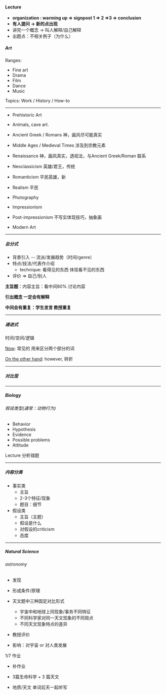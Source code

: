 #### Lecture

+ **organization : warming up => signpost 1 => 2 =>3 => conclusion**
+ **有人提问 -> 新的点出现**
+ 讲完一个概念 -> 叫人解释/自己解释
+ 出题点：不相关例子（为什么）

##### Art

Ranges: 

+ Fine art
+ Drama
+ Film
+ Dance
+ Music

Topics: Work / History / How-to

***

+ Prehistoric Art

+ Animals, cave art.  

+ Ancient Greek / Romans  神，画风尽可能真实

+ Middle Ages / Medieval Times 涉及到宗教元素
+ Renaissance 神，画风真实，透视法，与Ancient Greek/Roman 联系
+ Neoclassicism 英雄/君王，传统
+ Romanticism  平民英雄，新
+ Realism 平民
+ Photography
+ Impressionism
+ Post-impressionism   不写实体现技巧，抽象画
+ Modern Art

***

##### 总分式

+ 背景引入 -- 流派/发展趋势（时间/genre）
+ 特点/技法/代表作介绍
  + technique: 看得见的东西 体现看不见的东西
+ 评价 => 自己/别人

**主旨题**：内容主旨：看中间80% 讨论内容

**引出概念 一定会有解释**

**中间会有重复：学生发言 教授重复**

***

##### 递进式

时间/空间/逻辑

<u>Now</u>: 常见的 用来区分两个部分的词

<u>On the other hand</u>: however, 转折

***

##### 对比型



***

##### Biology

######  假说类型(通常：动物行为)

+ Behavior
+ Hypothesis
+ Evidence
+ Possible problems
+ Attitude



Lecture 分析错题



****

##### 内容分类

+ 事实类
  + 主旨
  + 2-3个特征/现象
  + 题目：细节
+ 假设类
  + 主旨（主题）
  + 假设是什么
  + 对假设的criticism
  + 态度

***

##### Natural Science

###### astronomy

+ 发现

+ 形成条件/原理

+ 天文题中三种固定对比形式

  + 宇宙中和地球上同现象/事务不同特征
  + 不同科学家对同一天文现象的不同观点
  + 不同天文现象特点的差异

+ 教授评价 

+ 影响：对宇宙 or 对人类发展

  

1/7 作业

+ 补作业

+ 3篇生命科学 + 3 篇天文

+ 地质/天文 单词后天一起听写

  

